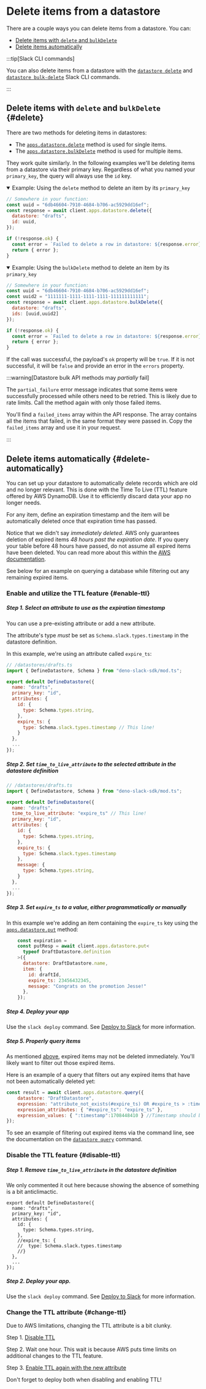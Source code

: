 # Delete items from a datastore

There are a couple ways you can delete items from a datastore. You can:
- [Delete items with `delete` and `bulkDelete`](#delete)
- [Delete items automatically](#delete_automatically)

:::tip[Slack CLI commands]

You can also delete items from a datastore with the [`datastore delete`](/automation/cli/commands#datastore-delete) and [`datastore bulk-delete`](/automation/cli/commands#datastore-bulk-delete) Slack CLI commands.

:::

## Delete items with `delete` and `bulkDelete` {#delete}

There are two methods for deleting items in datastores:
- The [`apps.datastore.delete`](/methods/apps.datastore.delete) method is used for single items.
- The [`apps.datastore.bulkDelete`](/methods/apps.datastore.bulkDelete) method is used for multiple items. 

They work quite similarly. In the following examples we'll be deleting items from a datastore via their primary key. Regardless of what you named your `primary_key`, the query will always use the `id` key.

<details open>
<summary>Example: Using the <code>delete</code> method to delete an item by its <code>primary_key</code> </summary>

```js
// Somewhere in your function:
const uuid = "6db46604-7910-4684-b706-ac5929dd16ef";
const response = await client.apps.datastore.delete({
  datastore: "drafts",
  id: uuid,
});

if (!response.ok) {
  const error = `Failed to delete a row in datastore: ${response.error}`;
  return { error };
}
```
</details>

<details open>
<summary>Example: Using the <code>bulkDelete</code> method to delete an item by its <code>primary_key</code> </summary>

```js
// Somewhere in your function:
const uuid = "6db46604-7910-4684-b706-ac5929dd16ef";
const uuid2 = "1111111-1111-1111-1111-111111111111";
const response = await client.apps.datastore.bulkDelete({
  datastore: "drafts",
  ids: [uuid,uuid2]
});

if (!response.ok) {
  const error = `Failed to delete a row in datastore: ${response.error}`;
  return { error };
}
```
</details>

If the call was successful, the payload's `ok` property will be `true`. If it is not successful, it will be `false` and provide an error in the `errors` property.

:::warning[Datastore bulk API methods may _partially_ fail]

The `partial_failure` error message indicates that some items were successfully processed while others need to be retried. This is likely due to rate limits. Call the method again with only those failed items.

You'll find a `failed_items` array within the API response. The array contains all the items that failed, in the same format they were passed in. Copy the `failed_items` array and use it in your request. 

:::

## Delete items automatically {#delete-automatically}

You can set up your datastore to automatically delete records which are old and no longer relevant. This is done with the Time To Live (TTL) feature offered by AWS DynamoDB. Use it to efficiently discard data your app no longer needs.

For any item, define an expiration timestamp and the item will be automatically deleted once that expiration time has passed. 

Notice that we didn't say _immediately deleted_. AWS only guarantees deletion of expired items _48 hours past the expiration date_. If you query your table before 48 hours have passed, do not assume all expired items have been deleted. You can read more about this within the [AWS documentation](https://docs.aws.amazon.com/amazondynamodb/latest/developerguide/ttl-expired-items.html).

See below for an example on querying a database while filtering out any remaining expired items. 

### Enable and utilize the TTL feature {#enable-ttl}

##### Step 1. Select an attribute to use as the expiration timestamp

You can use a pre-existing attribute or add a new attribute.

The attribute's type _must_ be set as `Schema.slack.types.timestamp` in the datastore definition.

In this example, we're using an attribute called `expire_ts`:

```js
// /datastores/drafts.ts
import { DefineDatastore, Schema } from "deno-slack-sdk/mod.ts";

export default DefineDatastore({
  name: "drafts",
  primary_key: "id",
  attributes: {
    id: {
      type: Schema.types.string,
    },
    expire_ts: {
      type: Schema.slack.types.timestamp // This line!
    }
  },
  ...
});
```

##### Step 2. Set `time_to_live_attribute` to the selected attribute in the datastore definition

```js
// /datastores/drafts.ts
import { DefineDatastore, Schema } from "deno-slack-sdk/mod.ts";

export default DefineDatastore({
  name: "drafts",
  time_to_live_attribute: "expire_ts" // This line!
  primary_key: "id",
  attributes: {
    id: {
      type: Schema.types.string,
    },
    expire_ts: {
      type: Schema.slack.types.timestamp
    },
    message: {
      type: Schema.types.string,
    }
  },
  ...
});
```

##### Step 3. Set `expire_ts` to a value, either programmatically or manually

In this example we're adding an item containing the `expire_ts` key using the [`apps.datastore.put`](/methods/apps.datastore.put) method:

```js
    const expiration = 
    const putResp = await client.apps.datastore.put<
      typeof DraftDatastore.definition
    >({
      datastore: DraftDatastore.name,
      item: {
        id: draftId,
        expire_ts: 23456432345,
        message: "Congrats on the promotion Jesse!"
      },
    });
```

##### Step 4. Deploy your app

Use the `slack deploy` command. See [Deploy to Slack](/automation/deploy) for more information.

##### Step 5. Properly query items

As mentioned [above](#delete_automatically), expired items may not be deleted immediately. You'll likely want to filter out those expired items. 

Here is an example of a query that filters out any expired items that have not been automatically deleted yet:

```js
const result = await client.apps.datastore.query({
    datastore: "DraftDatastore", 
    expression: "attribute_not_exists(#expire_ts) OR #expire_ts > :timestamp", 
    expression_attributes: { "#expire_ts": "expire_ts" }, 
    expression_values: { ":timestamp":1708448410 } //Timestamp should be the current time
});
```

To see an example of filtering out expired items via the command line, see the documentation on the [`datastore query`](/automation/cli/commands#datastore-query) command.

### Disable the TTL feature {#disable-ttl}

##### Step 1. Remove `time_to_live_attribute` in the datastore definition

We only commented it out here because showing the absence of something is a bit anticlimactic.

```JS
export default DefineDatastore({
  name: "drafts",
  primary_key: "id",
  attributes: {
    id: {
      type: Schema.types.string,
    },
    //expire_ts: {
    //  type: Schema.slack.types.timestamp
    //}
  },
  ...
});
```

##### Step 2. Deploy your app.

Use the `slack deploy` command. See [Deploy to Slack](/automation/deploy) for more information.

### Change the TTL attribute {#change-ttl}

Due to AWS limitations, changing the TTL attribute is a bit clunky. 

Step 1. [Disable TTL](#disable-ttl)

Step 2. Wait one hour. This wait is because AWS puts time limits on additional changes to the TTL feature. 

Step 3. [Enable TTL again with the new attribute](#enable-ttl)

Don't forget to deploy both when disabling and enabling TTL!
